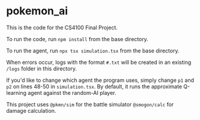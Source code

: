 # pokemon_ai
This is the code for the CS4100 Final Project.

To run the code, run `npm install` from the base directory.

To run the agent, run `npx tsx simulation.tsx` from the base directory.

When errors occur, logs with the format `#.txt` will be created in an existing `/logs` folder in this directory.

If you'd like to change which agent the program uses, simply change `p1` and `p2` on lines 48-50 in `simulation.tsx`. By default, it runs the approximate Q-learning agent against the random-AI player.

This project uses `@pkmn/sim` for the battle simulator `@smogon/calc` for damage calculation.
